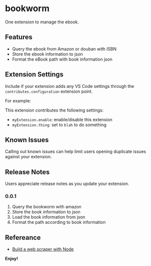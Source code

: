 # bookworm

One extension to manage the ebook.

## Features

* Query the ebook from Amazon or douban with ISBN
* Store the ebook information to json
* Format the eBook path with book information json

## Extension Settings

Include if your extension adds any VS Code settings through the `contributes.configuration` extension point.

For example:

This extension contributes the following settings:

* `myExtension.enable`: enable/disable this extension
* `myExtension.thing`: set to `blah` to do something

## Known Issues

Calling out known issues can help limit users opening duplicate issues against your extension.

## Release Notes

Users appreciate release notes as you update your extension.

### 0.0.1

1. Query the bookworm with amazon
2. Store the book information to json
3. Load the book information from json
4. Format the path according to book information

## Refereance

* [Build a web scraper with Node](https://pusher.com/tutorials/web-scraper-node)

**Enjoy!**
